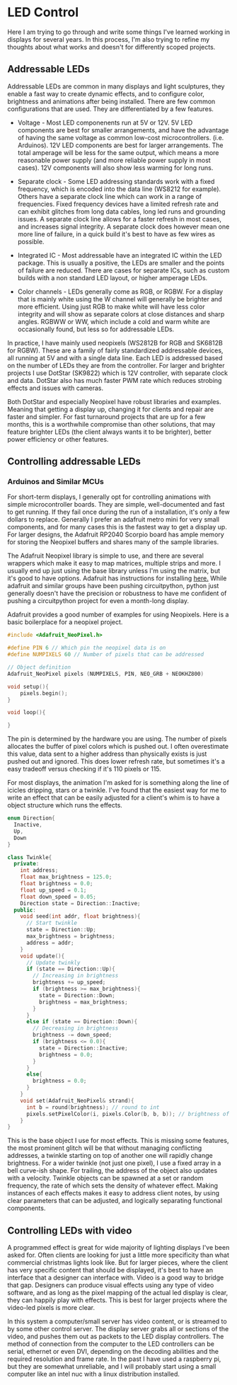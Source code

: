 # LED Control

Here I am trying to go through and write some things I've learned working in displays for several years. In this process, I'm also trying to refine my thoughts about what works and doesn't for differently scoped projects.

## Addressable LEDs

Addressable LEDs are common in many displays and light sculptures, they enable a fast way to create dynamic effects, and to configure color, brightness and animations after being installed. There are few common configurations that are used. They are differentiated by a few features.

- Voltage - Most LED componenents run at 5V or 12V. 5V LED components are best for smaller arrangements, and have the advantage of having the same voltage as common low-cost microcontrollers. (i.e. Arduinos). 12V LED components are best for larger arrangements. The total amperage will be less for the same output, which means a more reasonable power supply (and more reliable power supply in most cases). 12V components will also show less warming for long runs.

- Separate clock - Some LED addressing standards work with a fixed frequency, which is encoded into the data line (WS8212 for example). Others have a separate clock line which can work in a range of frequencies. Fixed frequency devices have a limited refresh rate and can exhibit glitches from long data cables, long led runs and grounding issues. A separate clock line allows for a faster refresh in most cases, and increases signal integrity. A separate clock does however mean one more line of failure, in a quick build it's best to have as few wires as possible.

- Integrated IC - Most addressable have an integrated IC within the LED package. This is usually a positive, the LEDs are smaller and the points of failure are reduced. There are cases for separate ICs, such as custom builds with a non standard LED layout, or higher amperage LEDs.

- Color channels - LEDs generally come as RGB, or RGBW. For a display that is mainly white using the W channel will generally be brighter and more efficient. Using just RGB to make white will have less color integrity and will show as separate colors at close distances and sharp angles. RGBWW or WW, which include a cold and warm white are occasionally found, but less so for addressable LEDs.

In practice, I have mainly used neopixels (WS2812B for RGB and SK6812B for RGBW). These are a family of fairly standardized addressable devices, all running at 5V and with a single data line. Each LED is addressed based on the number of LEDs they are from the controller. For larger and brighter projects I use DotStar (SK9822) which is 12V controller, with separate clock and data. DotStar also has much faster PWM rate which reduces strobing effects and issues with cameras.

Both DotStar and especially Neopixel have robust libraries and examples. Meaning that  getting a display up, changing it for clients and repair are faster and simpler. For fast turnaround projects that are up for a few months, this is a worthwhile compromise than other solutions, that may feature brighter LEDs (the client always wants it to be brighter), better power efficiency or other features.

## Controlling addressable LEDs

### Arduinos and Similar MCUs

For short-term displays, I generally opt for controlling animations with simple microcontroller boards. They are simple, well-documented and fast to get running. If they fail once during the run of a installation, it's only a few dollars to replace. Generally I prefer an adafruit metro mini for very small components, and for many cases this is the fastest way to get a display up. For larger designs, the Adafruit RP2040 Scorpio board has ample memory for storing the Neopixel buffers and shares many of the sample libraries.

The Adafruit Neopixel library is simple to use, and there are several wrappers which make it easy to map matrices, multiple strips and more. I usually end up just using the base library unless I'm using the matrix, but it's good to have options. Adafruit has instructions for installing [here.](https://learn.adafruit.com/adafruit-neopixel-uberguide/arduino-library-installation) While adafruit and similar groups have been pushing circuitpython, python just generally doesn't have the precision or robustness to have me confident of pushing a circuitpython project for even a month-long display.

Adafruit provides a good number of examples for using Neopixels. Here is a basic boilerplace for a neopixel project.

```cpp
#include <Adafruit_NeoPixel.h>

#define PIN 6 // Which pin the neopixel data is on
#define NUMPIXELS 60 // Number of pixels that can be addressed

// Object definition
Adafruit_NeoPixel pixels (NUMPIXELS, PIN, NEO_GRB + NEOKHZ800)

void setup(){
    pixels.begin();
}

void loop(){

}
```

The pin is determined by the hardware you are using. The number of pixels allocates the buffer of pixel colors which is pushed out. I often overestimate this value, data sent to a higher address than physically exists is just pushed out and ignored. This does lower refresh rate, but sometimes it's a easy tradeoff versus checking if it's 110 pixels or 115.

For most displays, the animation I'm asked for is something along the line of icicles dripping, stars or a twinkle. I've found that the easiest way for me to write an effect that can be easily adjusted for a client's whim is to have a object structure which runs the effects.

```cpp
enum Direction{
  Inactive,
  Up,
  Down
}

class Twinkle{
  private:
    int address;
    float max_brightness = 125.0;
    float brightness = 0.0;
    float up_speed = 0.1;
    float down_speed = 0.05;
    Direction state = Direction::Inactive;
  public:
    void seed(int addr, float brightness){
      // Start twinkle
      state = Direction::Up;
      max_brightness = brightness;
      address = addr;
    }
    void update(){
      // Update twinkly
      if (state == Direction::Up){
        // Increasing in brightness
        brightness += up_speed;
        if (brightness >= max_brightness){
          state = Direction::Down;
          brightness = max_brightness;
        }
      }
      else if (state == Direction::Down){
        // Decreasing in brightness
        brightness -= down_speed;
        if (brightness <= 0.0){
          state = Direction::Inactive;
          brightness = 0.0;
        }
      }
      else{
        brightness = 0.0;
      }
    }
    void set(Adafruit_NeoPixel& strand){
      int b = round(brightness); // round to int
      pixels.setPixelColor(i, pixels.Color(b, b, b)); // brightness of assigned pixel
    }
}
```

This is the base object I use for most effects. This is missing some features, the most prominent glitch will be that without managing conflicting addresses, a twinkle starting on top of another one will rapidly change brightness. For a wider twinkle (not just one pixel), I use a fixed array in a bell curve-ish shape. For trailing, the address of the object also updates with a velocity. Twinkle objects can be spawned at a set or random frequency, the rate of which sets the density of whatever effect. Making instances of each effects makes it easy to address client notes, by using clear parameters that can be adjusted, and logically separating functional components.

## Controlling LEDs with video

A programmed effect is great for wide majority of lighting displays I've been asked for. Often clients are looking for just a little more specificity than what commercial christmas lights look like. But for larger pieces, where the client has very specific content that should be displayed, it's best to have an interface that a designer can interface with. Video is a good way to bridge that gap. Designers can produce visual effects using any type of video software, and as long as the pixel mapping of the actual led display is clear, they can happily play with effects. This is best for larger projects where the video-led pixels is more clear.

In this system a computer/small server has video content, or is streamed to by some other control server. The display server grabs all or sections of the video, and pushes them out as packets to the LED display controllers. The method of connection from the computer to the LED controllers can be serial, ethernet or even DVI, depending on the decoding abilities and the required resolution and frame rate. In the past I have used a raspberry pi, but they are somewhat unreliable, and I will probably start using a small computer like an intel nuc with a linux distribution installed.
